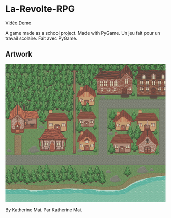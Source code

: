 # La-Revolte-RPG

[Vidéo Demo](https://youtu.be/UDSB7P1Fvf8)

A game made as a school project. Made with PyGame. Un jeu fait pour un travail scolaire. Fait avec PyGame.

## Artwork

![Screenshot](Screenshot.png "Screenshot")

By Katherine Mai. Par Katherine Mai.
